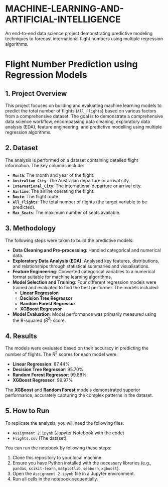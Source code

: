 # MACHINE-LEARNING-AND-ARTIFICIAL-INTELLIGENCE
An end-to-end data science project demonstrating predictive modeling techniques to forecast international flight numbers using multiple regression algorithms.

# Flight Number Prediction using Regression Models

## 1. Project Overview
This project focuses on building and evaluating machine learning models to predict the total number of flights (`All_Flights`) based on various factors from a comprehensive dataset. The goal is to demonstrate a comprehensive data science workflow, encompassing data cleaning, exploratory data analysis (EDA), feature engineering, and predictive modelling using multiple regression algorithms.

## 2. Dataset
The analysis is performed on a dataset containing detailed flight information. The key columns include:
* **`Month`**: The month and year of the flight.
* **`Australian_City`**: The Australian departure or arrival city.
* **`International_City`**: The international departure or arrival city.
* **`Airline`**: The airline operating the flight.
* **`Route`**: The flight route.
* **`All_Flights`**: The total number of flights (the target variable to be predicted).
* **`Max_Seats`**: The maximum number of seats available.

## 3. Methodology
The following steps were taken to build the predictive models:

* **Data Cleaning and Pre-processing**: Handled categorical and numerical data.
* **Exploratory Data Analysis (EDA)**: Analysed key features, distributions, and relationships through statistical summaries and visualisations.
* **Feature Engineering**: Converted categorical variables to a numerical format suitable for machine learning algorithms.
* **Model Selection and Training**: Four different regression models were trained and evaluated to find the best performer. The models included:
    * **Linear Regression**
    * **Decision Tree Regressor**
    * **Random Forest Regressor**
    * **XGBoost Regressor**
* **Model Evaluation**: Model performance was primarily measured using the R-squared ($R^2$) score.

## 4. Results
The models were evaluated based on their accuracy in predicting the number of flights. The $R^2$ scores for each model were:
* **Linear Regression**: 87.44%
* **Decision Tree Regressor**: 95.70%
* **Random Forest Regressor**: 99.88%
* **XGBoost Regressor**: 99.97%

The **XGBoost** and **Random Forest** models demonstrated superior performance, accurately capturing the complex patterns in the dataset.

## 5. How to Run
To replicate the analysis, you will need the following files:
* `Assignment 2.ipynb` (Jupyter Notebook with the code)
* `Flights.csv` (The dataset)

You can run the notebook by following these steps:
1.  Clone this repository to your local machine.
2.  Ensure you have Python installed with the necessary libraries (e.g., `pandas`, `scikit-learn`, `matplotlib`, `seaborn`, `xgboost`).
3.  Open the `Assignment 2.ipynb` file in a Jupyter environment.
4.  Run all cells in the notebook sequentially.
